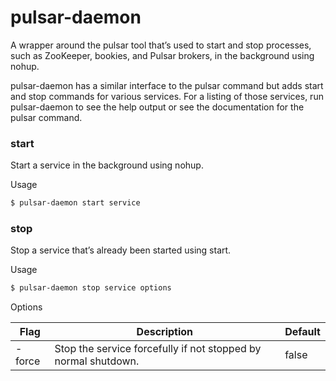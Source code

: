 # pulsar-daemon

A wrapper around the pulsar tool that’s used to start and stop processes, such as ZooKeeper, bookies, and Pulsar
brokers, in the background using nohup.

pulsar-daemon has a similar interface to the pulsar command but adds start and stop commands for various services. For a
listing of those services, run pulsar-daemon to see the help output or see the documentation for the pulsar command.

### start

Start a service in the background using nohup.

Usage

```bash
$ pulsar-daemon start service
```

### stop

Stop a service that’s already been started using start.

Usage

```bash
$ pulsar-daemon stop service options
```

Options

| Flag   | Description                                                    | Default |
|--------|----------------------------------------------------------------|---------|
| -force | Stop the service forcefully if not stopped by normal shutdown. | false   |
